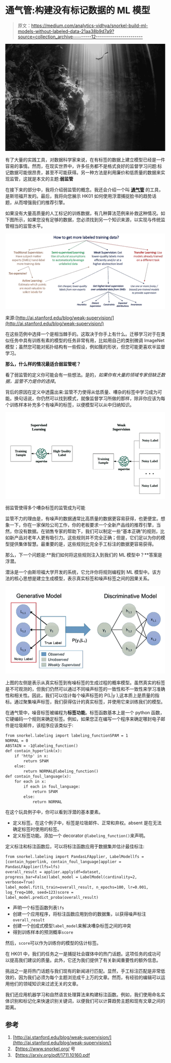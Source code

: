 # 通气管:构建没有标记数据的 ML 模型

> 原文：<https://medium.com/analytics-vidhya/snorkel-build-ml-models-without-labeled-data-21aa38b9d7a9?source=collection_archive---------12----------------------->

![](img/d4972eb5a1c3d2faadb8b9c80041df6c.png)

有了大量的实践工具，对数据科学家来说，在有标签的数据上建立模型已经是一件容易的事情。然而，在现实世界中，许多任务都不是格式良好的监督学习问题:标记数据可能很昂贵，甚至不可能获得。另一种方法是利用廉价和低质量的数据来实现监管，这就是本文的主题:**弱监管**

在接下来的部分中，我将介绍弱监管的概念。我还会介绍一个叫 [**通气管**](https://www.snorkel.org/) 的工具，是斯坦福开发的。最后，我将向您展示 HK01 如何使用浮潜捕捉脸书的趋势话题，从而增强我们的推荐引擎。

如果没有大量高质量的人工标记的训练数据，有几种算法范例来补救这种情况。如下图所示，如果您没有足够的数据，您必须找到另一个知识来源，以实现与传统监管相当的监管水平。

![](img/a5529df7204e2113f3841b8d4fa85bef.png)

来源:[http://ai.stanford.edu/blog/weak-supervision/](http://ai.stanford.edu/blog/weak-supervision/)

在这些范例中选择一个是相当棘手的。这取决于你手上有什么。迁移学习对于在类似任务中具有训练有素的模型的任务非常有用，比如用自己的类别微调 ImageNet 模型；虽然您可能对拓扑结构有一些假设，例如簇的形状，但您可能更喜欢半监督学习。

**那么，什么样的情况最适合弱监管呢？**

看了弱监管的定义你可能会有一些想法。是的，*如果你有大量的领域专家但缺乏数据，监管不力是你的选择*。

背后的原因在定义中透露出来:监管不力使得从低质量、嘈杂的标签中学习成为可能。换句话说，你仍然可以找到模式，就像监督学习所做的那样，除非你应该为每个训练样本补充多个有噪声的标签，以便模型可以从中归纳知识。

![](img/172ded89c828d76aba1d7b25cc5aa900.png)

弱监管使得多个嘈杂标签的监管成为可能

监管不力的理由是，有噪声的数据通常比高质量的数据更容易获得，也更便宜。想象一下，你在一家保险公司工作，你的老板要求一个全新产品线的推荐引擎，当然，你没有数据。在销售专家的帮助下，我们可以制定一些“基本正确”的规则，比如新产品对老年人更有吸引力。这些规则并不完全正确；但是，它们足以为你的模型提供集体智慧。最重要的是，这些规则比完全手工标注的数据更容易获得。

那么，下一个问题是:**我们如何将这些规则注入到我们的 ML 模型中？**答案是浮潜。

潜泳是一个由斯坦福大学开发的系统，它允许你将规则编程到 ML 模型中。该方法的核心思想是建立生成模型，表示真实标签和噪声标签之间的因果关系。

![](img/ed55cd1729b904c440e77e256e8e5dca.png)

上图的左侧是表示从真实标签到有噪标签的生成过程的概率模型。虽然真实的标签是不可观测的，但我们仍然可以通过不同噪声标签的一致性和不一致性来学习准确性和相关性。因此，我们可以估计每个噪声标签的 P(L|y ),这本质上是质量的指标。通过聚集噪声标签，我们获得估计的真实标签，并使用它来训练我们的模型。

在通气管中，噪音标签被编程为**标签功能**。标签函数基本上是一个 python 函数，它硬编码一个规则来确定标签。例如，如果您正在编写一个程序来确定哪封电子邮件是垃圾邮件，该程序应该类似于:

```
from snorkel.labeling import labeling_functionSPAM = 1
NORMAL = 0
ABSTAIN = -1@labeling_function()
def contain_hyperlink(x):
    if 'http' in x:
        return SPAM 
    else:
        return NORMAL@labeling_function()
def contain_foul_language(x):
    for each in x:
        if each in foul_language:
            return SPAM
        else:
            return NORMAL
```

在这个玩具例子中，你可以看到浮潜的基本要素。

*   定义标签。在这个例子中，标签是垃圾邮件、正常和弃权。absent 是在无法确定标签时使用的标签。
*   定义标签功能。添加一个 decorator `@labeling_function()`来声明。

定义标注和标注函数后，可以将标注函数应用于数据集并估计最佳标注:

```
from snorkel.labeling import PandasLFApplier, LabelModellfs = [contain_hyperlink, contain_foul_language]applier = PandasLFApplier(lfs=lfs)
overall_result = applier.apply(df=dataset, progress_bar=False)label_model = LabelModel(cardinality=2, verbose=True)
label_model.fit(L_train=overall_result, n_epochs=100, lr=0.001, log_freq=100, seed=123)score = label_model.predict_proba(overall_result)
```

*   声明一个标签函数列表`lfs`
*   创建一个应用程序，将标注函数应用到你的数据集，以获得噪声标注`overall_result`
*   创建一个创成式模型`label_model`来解决嘈杂标签之间的冲突
*   得到训练样本的预测概率`score`

然后，`score`可以作为训练你的模型的估计标签。

在 HK01 中，我们的任务之一是捕捉社会媒体中的热门话题。这项任务的成功可以提高我们建议的质量。此外，它还为我们提供了有关新闻重要性的额外信息。

挑战之一是将热门话题与我们现有的新闻进行匹配。显然，手工标注匹配是非常低效的，因为我们必须为每个主题浏览成千上万的文章。然而，有经验的编辑可以运用他们的领域知识来过滤无关的文章。

我们还应用机器学习和自然语言处理算法来构建标注函数。例如，我们使用命名实体识别和标记化来快速识别关键词，以便我们可以计算趋势主题和现有文章之间的距离。

## 参考

1.  [http://ai.stanford.edu/blog/weak-supervision/](http://ai.stanford.edu/blog/weak-supervision/)
2.  【https://www.snorkel.org/ 号
3.  【https://arxiv.org/pdf/1711.10160.pdf 